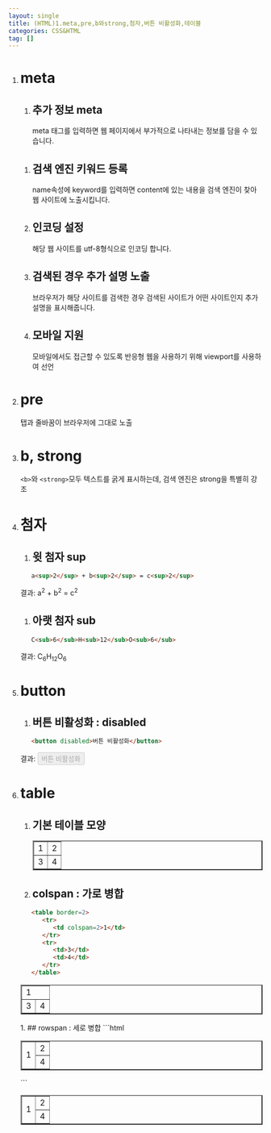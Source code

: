 ```yaml
---
layout: single
title: (HTML)1.meta,pre,b와strong,첨자,버튼 비활성화,테이블
categories: CSS&HTML
tag: []
---
```


1. # meta
   1) ## 추가 정보 meta
      meta 태그를 입력하면 웹 페이지에서 부가적으로 나타내는 정보를 담을 수 있습니다.   

   1. ## 검색 엔진 키워드 등록
      <meta name="keyword" content="파이썬,자바,머신러닝">   
      name속성에 keyword를 입력하면 content에 있는 내용을 검색 엔진이 찾아 웹 사이트에 노출시킵니다.   

   1. ## 인코딩 설정
      <meta charset="utf-8">
      해당 웹 사이트를 utf-8형식으로 인코딩 합니다.   

   1. ##  검색된 경우 추가 설명 노출
      <meta name="description" content="추가적인 설명 기록">
      브라우저가 해당 사이트를 검색한 경우 검색된 사이트가 어떤 사이트인지 추가 설명을 표시해줍니다.   

   1. ## 모바일 지원
      <meta name="viewport" content="width=device-width, initial-scale=1.0">
      모바일에서도 접근할 수 있도록 반응형 웹을 사용하기 위해 viewport를 사용하여 선언   

1. # pre
   탭과 줄바꿈이 브라우저에 그대로 노출      

1. # b, strong   
   `<b>`와 `<strong>`모두 텍스트를 굵게 표시하는데, 검색 엔진은 strong을 특별히 강조

1. # 첨자
   1. ## 윗 첨자 sup   
   ```html
      a<sup>2</sup> + b<sup>2</sup> = c<sup>2</sup>
   ```   
   결과: a<sup>2</sup> + b<sup>2</sup> = c<sup>2</sup>   

   1. ## 아랫 첨자 sub   
   ```html
      C<sub>6</sub>H<sub>12</sub>O<sub>6</sub>
   ```   
   결과: C<sub>6</sub>H<sub>12</sub>O<sub>6</sub>

1. # button
   1. ## 버튼 비활성화 : disabled   
   ```html
      <button disabled>버튼 비활성화</button>
   ```   
   결과: <button disabled>버튼 비활성화</button>   

1. # table
   1. ## 기본 테이블 모양
      <table border=2>
         <tr>
            <td>1</td>
            <td>2</td>
         </tr>
         <tr>
            <td>3</td>
            <td>4</td>
         </tr>
      </table>
   1. ## colspan : 가로 병합
   ```html
      <table border=2>
         <tr>
            <td colspan=2>1</td>
         </tr>
         <tr>
            <td>3</td>
            <td>4</td>
         </tr>
      </table>
   ```
   <table border=2>
      <tr>
         <td colspan=2>1</td>
      </tr>
      <tr>
         <td>3</td>
         <td>4</td>
      </tr>
   </table>
   1. ## rowspan : 세로 병합   
   ```html
      <table border=2>
         <tr>
            <td rowspan=2>1</td>
            <td>2</td>
         </tr>
         <tr>
            <td>4</td>
         </tr>
      </table>
   ```
   <table border=2>
      <tr>
         <td rowspan=2>1</td>
         <td>2</td>
      </tr>
      <tr>
         <td>4</td>
      </tr>
   </table>

